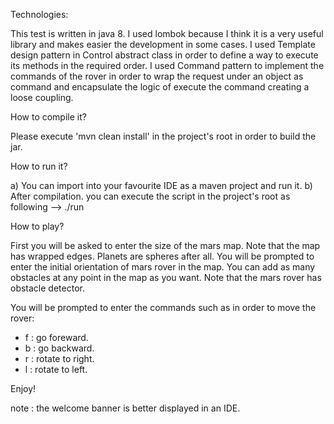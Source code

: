 Technologies:

This test is written in java 8. 
I used lombok because I think it is a very useful library and makes easier the development in some cases.
I used Template design pattern in Control abstract class in order to define a way to execute its methods in the required order.
I used Command pattern to implement the commands of the rover in order to wrap the request under an object as command and encapsulate the logic of execute the command creating a loose coupling. 

How to compile it?

Please execute 'mvn clean install' in the project's root in order to build the jar.

How to run it?
 
a) You can import into your favourite IDE as a maven project and run it.
b) After compilation. you can execute the script in the project's root as following --> ./run

How to play?

First you will be asked to enter the size of the mars map. Note that the map has wrapped edges. Planets are spheres after all.
You will be prompted to enter the initial orientation of mars rover in the map.
You can add as many obstacles at any point in the map as you want. 
Note that the mars rover has obstacle detector.

You will be prompted to enter the commands such as in order to move the rover:
- f : go foreward.
- b : go backward.
- r : rotate to right.
- l : rotate to left.

Enjoy! 


note : the welcome banner is better displayed in an IDE.


